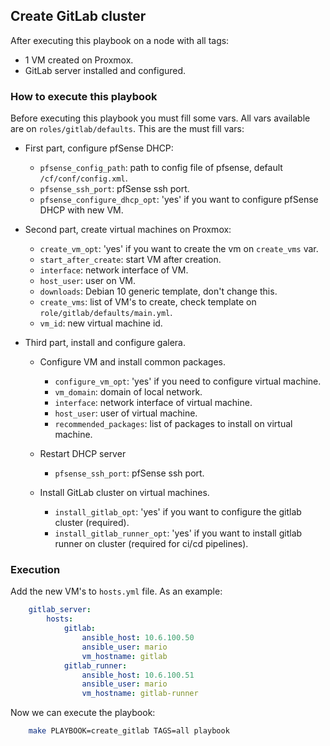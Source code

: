 ## Create GitLab cluster
After executing this playbook on a node with all tags:

* 1 VM created on Proxmox.
* GitLab server installed and configured.

### How to execute this playbook

Before executing this playbook you must fill some vars. All vars available are on `roles/gitlab/defaults`. This are the must fill vars:

* First part, configure pfSense DHCP:
  - `pfsense_config_path`: path to config file of pfsense, default `/cf/conf/config.xml`.
  - `pfsense_ssh_port`: pfSense ssh port.
  - `pfsense_configure_dhcp_opt`: 'yes' if you want to configure pfSense DHCP with new VM.
  
* Second part, create virtual machines on Proxmox:
  - `create_vm_opt`: 'yes' if you want to create the vm on `create_vms` var.
  - `start_after_create`: start VM after creation.
  - `interface`: network interface of VM.
  - `host_user`: user on VM.
  - `downloads`: Debian 10 generic template, don't change this.
  - `create_vms`: list of VM's to create, check template on `role/gitlab/defaults/main.yml`.
  - `vm_id`: new virtual machine id.

* Third part, install and configure galera.
  * Configure VM and install common packages.
    -  `configure_vm_opt`: 'yes' if you need to configure virtual machine.
    -  `vm_domain`: domain of local network.
    -  `interface`: network interface of virtual machine.
    -  `host_user`: user of virtual machine.
    -  `recommended_packages`: list of packages to install on virtual machine.
  
  * Restart DHCP server
    - `pfsense_ssh_port`: pfSense ssh port.

  * Install GitLab cluster on virtual machines.
    - `install_gitlab_opt`: 'yes' if you want to configure the gitlab cluster (required).
    - `install_gitlab_runner_opt`: 'yes' if you want to install gitlab runner on cluster (required for ci/cd pipelines).

### Execution

Add the new VM's to `hosts.yml` file. As an example:

```yml
    gitlab_server:
        hosts:
            gitlab:
                ansible_host: 10.6.100.50
                ansible_user: mario
                vm_hostname: gitlab
            gitlab_runner:
                ansible_host: 10.6.100.51
                ansible_user: mario 
                vm_hostname: gitlab-runner
```

Now we can execute the playbook:

```bash
    make PLAYBOOK=create_gitlab TAGS=all playbook
```